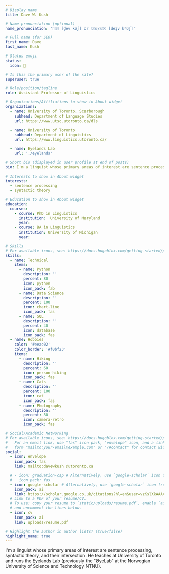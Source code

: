 ```yaml
---
# Display name
title: Dave W. Kush

# Name pronunciation (optional)
name_pronunciation: '🇮🇳 [d̪ev kʊʃ] or 🇺🇸/🇨🇦 [deɪ̯v kʰʊʃ]'

# Full name (for SEO)
first_name: Dave
last_name: Kush

# Status emoji
status:
  icon: 🧁

# Is this the primary user of the site?
superuser: true

# Role/position/tagline
role: Assistant Professor of Linguistics

# Organizations/Affiliations to show in About widget
organizations:
  - name: University of Toronto, Scarborough
    subhead: Department of Language Studies
    url: https://www.utsc.utoronto.ca/dls
    
  - name: University of Toronto 
    subhead: Department of Linguistics
    url: https://www.linguistics.utoronto.ca/

  - name: Eyelands Lab
    url: './eyelands'

# Short bio (displayed in user profile at end of posts)
bio: I'm a linguist whose primary areas of interest are sentence processing, syntactic theory, and their intersection.

# Interests to show in About widget
interests:
  - sentence processing
  - syntactic theory

# Education to show in About widget
education:
  courses:
    - course: PhD in Linguistics
      institution:  University of Maryland
      year: 
    - course: BA in Linguistics
      institution: University of Michigan
      year: 

# Skills
# For available icons, see: https://docs.hugoblox.com/getting-started/page-builder/#icons
skills:
  - name: Technical
    items:
      - name: Python
        description: ''
        percent: 80
        icon: python
        icon_pack: fab
      - name: Data Science
        description: ''
        percent: 100
        icon: chart-line
        icon_pack: fas
      - name: SQL
        description: ''
        percent: 40
        icon: database
        icon_pack: fas
  - name: Hobbies
    color: '#eeac02'
    color_border: '#f0bf23'
    items:
      - name: Hiking
        description: ''
        percent: 60
        icon: person-hiking
        icon_pack: fas
      - name: Cats
        description: ''
        percent: 100
        icon: cat
        icon_pack: fas
      - name: Photography
        description: ''
        percent: 80
        icon: camera-retro
        icon_pack: fas

# Social/Academic Networking
# For available icons, see: https://docs.hugoblox.com/getting-started/page-builder/#icons
#   For an email link, use "fas" icon pack, "envelope" icon, and a link in the
#   form "mailto:your-email@example.com" or "/#contact" for contact widget.
social:
  - icon: envelope
    icon_pack: fas
    link: mailto:davewkush @utoronto.ca

  # - icon: graduation-cap # Alternatively, use `google-scholar` icon from `ai` icon pack
  #   icon_pack: fas
  - icon: google-scholar # Alternatively, use `google-scholar` icon from `ai` icon pack
    icon_pack: ai
    link: https://scholar.google.co.uk/citations?hl=en&user=vzKslXkAAAAJ
  # Link to a PDF of your resume/CV.
  # To use: copy your resume to `static/uploads/resume.pdf`, enable `ai` icons in `params.yaml`,
  # and uncomment the lines below.
  - icon: cv
    icon_pack: ai
    link: uploads/resume.pdf

# Highlight the author in author lists? (true/false)
highlight_name: true
---
```

I'm a linguist whose primary areas of interest are sentence processing, syntactic theory, and their intersection. He teaches at University of Toronto and runs the Eyelands Lab (previously the "ØyeLab" at the Norwegian University of Science and Technology NTNU). 
<!-- {style="text-align: justify;"} -->
